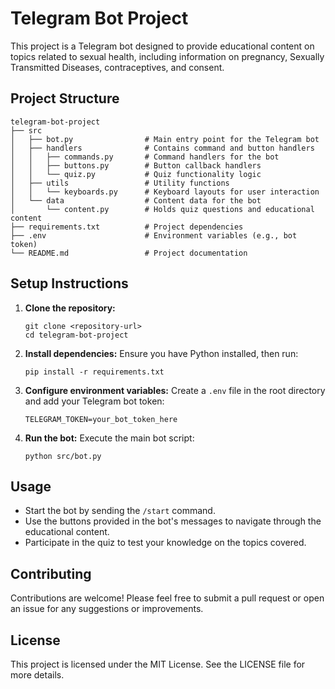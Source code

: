 # Telegram Bot Project

This project is a Telegram bot designed to provide educational content on topics related to sexual health, including information on pregnancy, Sexually Transmitted Diseases, contraceptives, and consent. 

## Project Structure

```
telegram-bot-project
├── src
│   ├── bot.py                # Main entry point for the Telegram bot
│   ├── handlers              # Contains command and button handlers
│   │   ├── commands.py       # Command handlers for the bot
│   │   ├── buttons.py        # Button callback handlers
│   │   └── quiz.py           # Quiz functionality logic
│   ├── utils                 # Utility functions
│   │   └── keyboards.py      # Keyboard layouts for user interaction
│   └── data                  # Content data for the bot
│       └── content.py        # Holds quiz questions and educational content
├── requirements.txt          # Project dependencies
├── .env                      # Environment variables (e.g., bot token)
└── README.md                 # Project documentation
```

## Setup Instructions

1. **Clone the repository:**
   ```
   git clone <repository-url>
   cd telegram-bot-project
   ```

2. **Install dependencies:**
   Ensure you have Python installed, then run:
   ```
   pip install -r requirements.txt
   ```

3. **Configure environment variables:**
   Create a `.env` file in the root directory and add your Telegram bot token:
   ```
   TELEGRAM_TOKEN=your_bot_token_here
   ```

4. **Run the bot:**
   Execute the main bot script:
   ```
   python src/bot.py
   ```

## Usage

- Start the bot by sending the `/start` command.
- Use the buttons provided in the bot's messages to navigate through the educational content.
- Participate in the quiz to test your knowledge on the topics covered.

## Contributing

Contributions are welcome! Please feel free to submit a pull request or open an issue for any suggestions or improvements.

## License

This project is licensed under the MIT License. See the LICENSE file for more details.